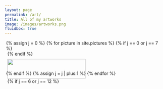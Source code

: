 ```yaml
---
layout: page
permalink: /art/
title: All of my artworks
image: /images/artworks.png
fluidbox: true
---
```


<style>
    .row-masonry {
        display: -ms-flexbox; /* IE10 */
        display: flex;
        -ms-flex-wrap: wrap; /* IE10 */
        flex-wrap: wrap;
        padding: 0 4px;
    }

    /* Create four equal columns 
    that sits next to each other */
    .column-masonry {
        -ms-flex: 50%; /* IE10 */
        flex: 50%;
        max-width: 50%;
        padding: 0 4px;
    }

    .column-masonry img {
        margin-top: 8px;
        vertical-align: middle;
        width: 100%;
    }

    /* Responsive layout - makes a two 
    column-layout instead of four columns */
    @media screen and (max-width: 800px) {
        .column-masonry {
            -ms-flex: 50%;
            flex: 50%;
            max-width: 50%;
        }
    }

    /* Responsive layout - makes the two columns stack on 
    top of each other instead of next to each other */
    @media screen and (max-width: 600px) {
        .column-masonry {
            -ms-flex: 100%;
            flex: 100%;
            max-width: 100%;
        }
    }
</style>

<div class="row-masonry">
    {% assign j = 0 %}
    {% for picture in site.pictures %}
        {% if j == 0 or j == 7 %}
        <div class="column-masonry">
        {% endif %}
        <a href="/cdn/art/{{picture.name}}"><img src="/cdn/art/{{picture.name}}" style="width:100%" loading="lazy"></a>
        {% if j == 6 or j == 12 %}
        </div>
        {% endif %}
        {% assign j = j | plus:1 %}
    {% endfor %}
</div>